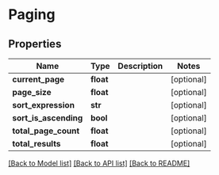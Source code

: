 # Paging

## Properties
Name | Type | Description | Notes
------------ | ------------- | ------------- | -------------
**current_page** | **float** |  | [optional] 
**page_size** | **float** |  | [optional] 
**sort_expression** | **str** |  | [optional] 
**sort_is_ascending** | **bool** |  | [optional] 
**total_page_count** | **float** |  | [optional] 
**total_results** | **float** |  | [optional] 

[[Back to Model list]](../README.md#documentation-for-models) [[Back to API list]](../README.md#documentation-for-api-endpoints) [[Back to README]](../README.md)


